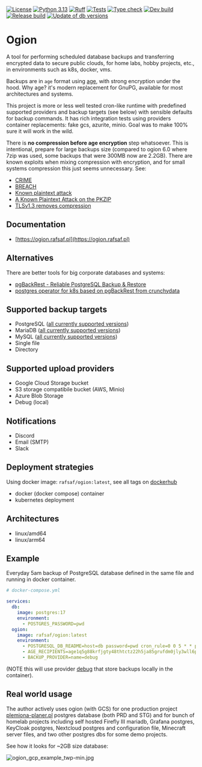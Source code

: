 [![License](https://img.shields.io/github/license/rafsaf/ogion)](https://github.com/rafsaf/ogion/blob/main/LICENSE)
[![Python 3.13](https://img.shields.io/badge/python-3.13-blue)](https://docs.python.org/3/whatsnew/3.13.html)
[![Ruff](https://img.shields.io/endpoint?url=https://raw.githubusercontent.com/astral-sh/ruff/main/assets/badge/v2.json)](https://github.com/astral-sh/ruff)
[![Tests](https://github.com/rafsaf/ogion/actions/workflows/tests.yml/badge.svg)](https://github.com/rafsaf/ogion/actions/workflows/tests.yml)
[![Type check](https://github.com/rafsaf/ogion/actions/workflows/type_check.yml/badge.svg)](https://github.com/rafsaf/ogion/actions/workflows/type_check.yml)
[![Dev build](https://github.com/rafsaf/ogion/actions/workflows/dev_build.yml/badge.svg)](https://github.com/rafsaf/ogion/actions/workflows/dev_build.yml)
[![Release build](https://github.com/rafsaf/ogion/actions/workflows/release_build.yml/badge.svg)](https://github.com/rafsaf/ogion/actions/workflows/release_build.yml)
[![Update of db versions](https://github.com/rafsaf/ogion/actions/workflows/update_compose_dbs.yml/badge.svg)](https://github.com/rafsaf/ogion/actions/workflows/update_compose_dbs.yml)

# Ogion

A tool for performing scheduled database backups and transferring encrypted data to secure public clouds, for home labs, hobby projects, etc., in environments such as k8s, docker, vms.

Backups are in `age` format using [age](https://github.com/FiloSottile/age), with strong encryption under the hood. Why age? it's modern replacement for GnuPG, available for most architectures and systems.

This project is more or less well tested cron-like runtime with predefined supported providers and backup targets (see below) with sensible defaults for backup commands. It has rich integration tests using providers container replacements: fake gcs, azurite, minio. Goal was to make 100% sure it will work in the wild.

There is **no compression before age encryption** step whatsoever. This is intentional, prepare for large backups size (compared to ogion 6.0 where 7zip was used, some backups that were 300MB now are 2.2GB). There are known exploits when mixing compression with encryption, and for small systems compression this just seems unnecessary. See:

- [CRIME](https://en.wikipedia.org/wiki/CRIME)
- [BREACH](https://en.wikipedia.org/wiki/BREACH)
- [Known plaintext attack](https://en.wikipedia.org/wiki/Known-plaintext_attack)
- [A Known Plaintext Attack on the PKZIP](https://link.springer.com/content/pdf/10.1007/3-540-60590-8_12.pdf)
- [TLSv1.3 removes compression](https://blog.cloudflare.com/tls-1-3-overview-and-q-and-a/)

## Documentation

- [https://ogion.rafsaf.pl](https://ogion.rafsaf.pl)

## Alternatives

There are better tools for big corporate databases and systems:

- [pgBackRest - Reliable PostgreSQL Backup & Restore](https://pgbackrest.org/)
- [postgres operator for k8s based on pgBackRest from crunchydata](https://access.crunchydata.com/documentation/postgres-operator/latest)

## Supported backup targets

- PostgreSQL ([all currently supported versions](https://endoflife.date/postgresql))
- MariaDB ([all currently supported versions](https://endoflife.date/mariadb))
- MySQL ([all currently supported versions](https://endoflife.date/mysql))
- Single file
- Directory

## Supported upload providers

- Google Cloud Storage bucket
- S3 storage compatibile bucket (AWS, Minio)
- Azure Blob Storage
- Debug (local)

## Notifications

- Discord
- Email (SMTP)
- Slack

## Deployment strategies

Using docker image: `rafsaf/ogion:latest`, see all tags on [dockerhub](https://hub.docker.com/r/rafsaf/ogion/tags)

- docker (docker compose) container
- kubernetes deployment

## Architectures

- linux/amd64
- linux/arm64

## Example

Everyday 5am backup of PostgreSQL database defined in the same file and running in docker container.

```yml
# docker-compose.yml

services:
  db:
    image: postgres:17
    environment:
      - POSTGRES_PASSWORD=pwd
  ogion:
    image: rafsaf/ogion:latest
    environment:
      - POSTGRESQL_DB_README=host=db password=pwd cron_rule=0 0 5 * * port=5432
      - AGE_RECIPIENTS=age1q5g88krfjgty48thtctz22h5ja85grufdm0jly3wll6pr9f30qsszmxzm2
      - BACKUP_PROVIDER=name=debug
```

(NOTE this will use provider [debug](https://ogion.rafsaf.pl/latest/providers/debug/) that store backups locally in the container).

## Real world usage

The author actively uses ogion (with GCS) for one production project [plemiona-planer.pl](https://plemiona-planer.pl) postgres database (both PRD and STG) and for bunch of homelab projects including self hosted Firefly III mariadb, Grafana postgres, KeyCloak postgres, Nextcloud postgres and configuration file, Minecraft server files, and two other postgres dbs for some demo projects.

See how it looks for ~2GB size database:

![ogion_gcp_example_twp-min.jpg](https://raw.githubusercontent.com/rafsaf/ogion/main/docs/images/ogion_gcp_example_twp-min.jpg)

<br>
<br>
